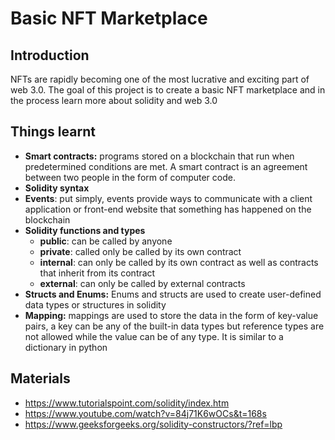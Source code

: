 # Basic NFT Marketplace

## Introduction 
NFTs are rapidly becoming one of the most lucrative and exciting part of web 3.0. The goal of this project is to create a basic NFT marketplace and in the process learn more about solidity and web 3.0 

## Things learnt
- **Smart contracts:** programs stored on a blockchain that run when predetermined conditions are met. A smart contract is an agreement between two people in the form of computer code.
- **Solidity syntax**
- **Events**: put simply, events provide ways to communicate with a client application or front-end website that something has happened on the blockchain
- **Solidity functions and types**
    - **public**: can be called by anyone
    - **private**: called only be called by its own contract 
    - **internal**: can only be called by its own contract as well as contracts that inherit from its contract
    - **external**: can only be called by external contracts
- **Structs and Enums:** Enums and structs are used to create user-defined data types or structures in solidity
- **Mapping:** mappings are used to store the data in the form of key-value pairs, a key can be any of the built-in data types but reference types are not allowed while the value can be of any type. It is similar to a dictionary in python

## Materials
- https://www.tutorialspoint.com/solidity/index.htm
- https://www.youtube.com/watch?v=84j71K6wOCs&t=168s
- https://www.geeksforgeeks.org/solidity-constructors/?ref=lbp
